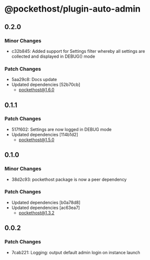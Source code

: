 # @pockethost/plugin-auto-admin

## 0.2.0

### Minor Changes

- c32b845: Added support for Settings filter whereby all settings are collected and displayed in DEBUG() mode

### Patch Changes

- 5aa29c8: Docs update
- Updated dependencies [52b70cb]
  - pockethost@1.6.0

## 0.1.1

### Patch Changes

- 517f602: Settings are now logged in DEBUG mode
- Updated dependencies [114b1d2]
  - pockethost@1.5.0

## 0.1.0

### Minor Changes

- 38d2c93: pockethost package is now a peer dependency

### Patch Changes

- Updated dependencies [b0a78d8]
- Updated dependencies [ac63ea7]
  - pockethost@1.3.2

## 0.0.2

### Patch Changes

- 7cab221: Logging: output default admin login on instance launch
